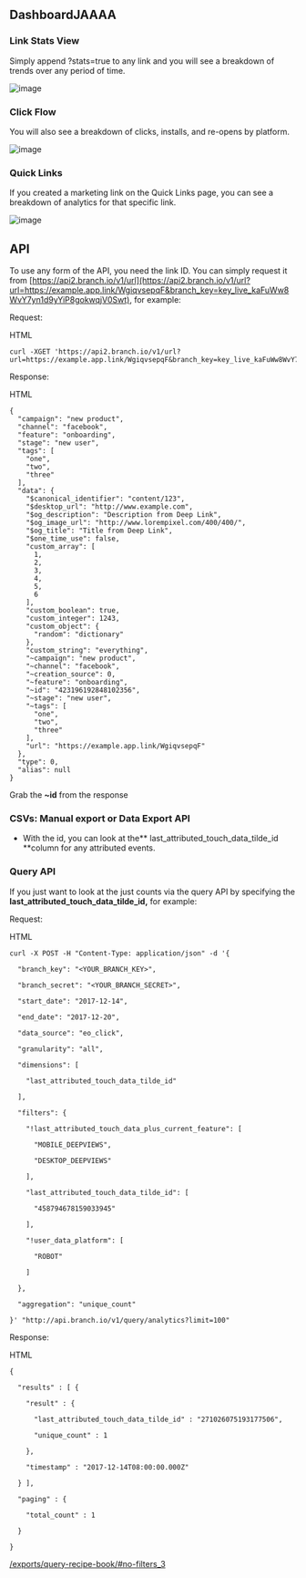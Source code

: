 ## DashboardJAAAA


### Link Stats View

Simply append ?stats=true to any link and you will see a breakdown of trends over any period of time.

![image](/_assets/img/pages/analytics/link-level-analytics0.png)


### Click Flow

You will also see a breakdown of clicks, installs, and re-opens by platform.

![image](/_assets/img/pages/analytics/link-level-analytics1.png)


### Quick Links

If you created a marketing link on the Quick Links page, you can see a breakdown of analytics for that specific link.

![image](/_assets/img/pages/analytics/link-level-analytics2.png)


## API

To use any form of the API, you need the link ID. You can simply request it from [https://api2.branch.io/v1/url](https://api2.branch.io/v1/url?url=https://example.app.link/WgiqvsepqF&branch_key=key_live_kaFuWw8WvY7yn1d9yYiP8gokwqjV0Swt), for example:

Request:

HTML


```
curl -XGET 'https://api2.branch.io/v1/url?url=https://example.app.link/WgiqvsepqF&branch_key=key_live_kaFuWw8WvY7yn1d9yYiP8gokwqjV0Swt'
```


Response:

HTML


```
{
  "campaign": "new product",
  "channel": "facebook",
  "feature": "onboarding",
  "stage": "new user",
  "tags": [
    "one",
    "two",
    "three"
  ],
  "data": {
    "$canonical_identifier": "content/123",
    "$desktop_url": "http://www.example.com",
    "$og_description": "Description from Deep Link",
    "$og_image_url": "http://www.lorempixel.com/400/400/",
    "$og_title": "Title from Deep Link",
    "$one_time_use": false,
    "custom_array": [
      1,
      2,
      3,
      4,
      5,
      6
    ],
    "custom_boolean": true,
    "custom_integer": 1243,
    "custom_object": {
      "random": "dictionary"
    },
    "custom_string": "everything",
    "~campaign": "new product",
    "~channel": "facebook",
    "~creation_source": 0,
    "~feature": "onboarding",
    "~id": "423196192848102356",
    "~stage": "new user",
    "~tags": [
      "one",
      "two",
      "three"
    ],
    "url": "https://example.app.link/WgiqvsepqF"
  },
  "type": 0,
  "alias": null
}
```


Grab the **~id** from the response


### **CSVs: Manual export or Data  Export API**



*   With the id, you can look at the** last_attributed_touch_data_tilde_id **column for any attributed events.


### **Query API**

If you just want to look at the just counts via the query API by specifying the **last_attributed_touch_data_tilde_id,** for example:

Request:

HTML


```
curl -X POST -H "Content-Type: application/json" -d '{

  "branch_key": "<YOUR_BRANCH_KEY>",

  "branch_secret": "<YOUR_BRANCH_SECRET>",

  "start_date": "2017-12-14",

  "end_date": "2017-12-20",

  "data_source": "eo_click",

  "granularity": "all",

  "dimensions": [

    "last_attributed_touch_data_tilde_id"

  ],

  "filters": {

    "!last_attributed_touch_data_plus_current_feature": [

      "MOBILE_DEEPVIEWS",

      "DESKTOP_DEEPVIEWS"

    ],

    "last_attributed_touch_data_tilde_id": [

      "458794678159033945"

    ],

    "!user_data_platform": [

      "ROBOT"

    ]

  },

  "aggregation": "unique_count"

}' "http://api.branch.io/v1/query/analytics?limit=100"
```


Response:

HTML


```
{

  "results" : [ {

    "result" : {

      "last_attributed_touch_data_tilde_id" : "271026075193177506",

      "unique_count" : 1

    },

    "timestamp" : "2017-12-14T08:00:00.000Z"

  } ],

  "paging" : {

    "total_count" : 1

  }

}
```

[/exports/query-recipe-book/#no-filters_3](/exports/query-recipe-book/#no-filters_3)
